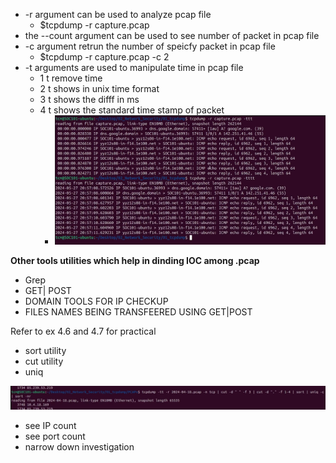 - -r argument can be used to analyze pcap file
	- $tcpdump -r capture.pcap
-  the --count argument can be used to see number of packet in pcap file
- -c argument retrun the number of speicfy packet in pcap file
	- $tcpdump -r capture.pcap -c 2
- -t arguments are used to manipulate time in pcap file
	- 1 t remove time
	- 2 t shows in unix time format
	- 3 t shows the difff in ms 
	- 4 t shows the standard time stamp of packet
		- <img src="Pasted image 20251016205202.png">

**Other tools utilities which help in dinding IOC among .pcap**
- Grep
- GET| POST
- DOMAIN TOOLS FOR IP CHECKUP
- FILES NAMES BEING TRANSFEERED USING GET|POST

Refer to ex 4.6 and 4.7 for practical

- sort utility
- cut utility
- uniq

<img src="Pasted image 20251016211151.png">


- see IP count
- see port count 
- narrow down investigation